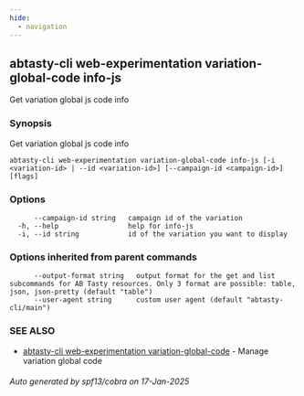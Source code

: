 ```yaml
---
hide:
  - navigation
---
```

## abtasty-cli web-experimentation variation-global-code info-js

Get variation global js code info

### Synopsis

Get variation global js code info 

```
abtasty-cli web-experimentation variation-global-code info-js [-i <variation-id> | --id <variation-id>] [--campaign-id <campaign-id>] [flags]
```

### Options

```
      --campaign-id string   campaign id of the variation
  -h, --help                 help for info-js
  -i, --id string            id of the variation you want to display
```

### Options inherited from parent commands

```
      --output-format string   output format for the get and list subcommands for AB Tasty resources. Only 3 format are possible: table, json, json-pretty (default "table")
      --user-agent string      custom user agent (default "abtasty-cli/main")
```

### SEE ALSO

* [abtasty-cli web-experimentation variation-global-code](abtasty-cli_web-experimentation_variation-global-code.md)	 - Manage variation global code

###### Auto generated by spf13/cobra on 17-Jan-2025
